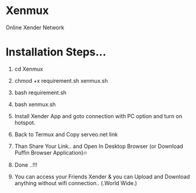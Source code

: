 # Xenmux
Online Xender Network



# Installation Steps...


1) cd Xenmux


2) chmod +x requirement.sh xenmux.sh


3) bash requirement.sh


4) bash xenmux.sh


5) Install Xender App and goto connection with PC option and turn on hotspot.


6) Back to Termux and Copy serveo.net link


7) Than Share Your Link.. and Open In Desktop Browser (or Download Puffin Browser Application)🔥


8) Done ..!!!


9) You can access your Friends Xender & you can Upload and Download anything without wifi connection.. (.World Wide.)
